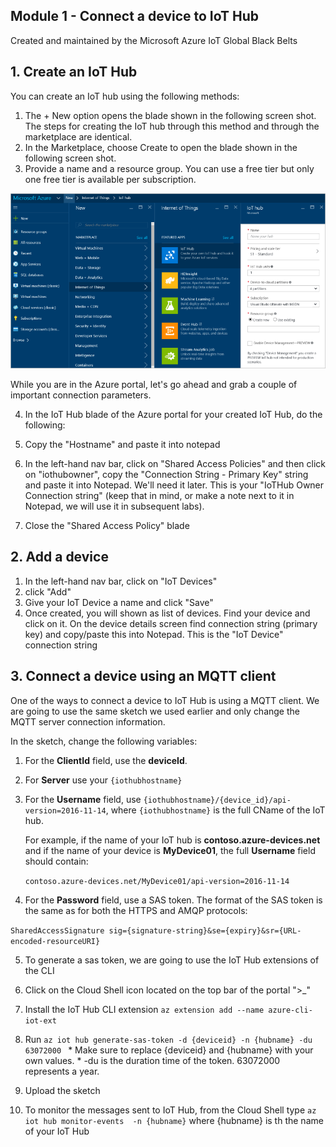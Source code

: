 ## Module 1 - Connect a device to IoT Hub

Created and maintained by the Microsoft Azure IoT Global Black Belts

## 1. Create an IoT Hub


You can create an IoT hub using the following methods:

1. The + New option opens the blade shown in the following screen shot. The steps for creating the IoT hub through this method and through the marketplace are identical.
2. In the Marketplace, choose Create to open the blade shown in the following screen shot.
3. Provide a name and a resource group. You can use a free tier but only one free tier is available per subscription.

![Create IoT Hub](/images/create-iothub.png)

While you are in the Azure portal, let's go ahead and grab a couple of important connection parameters.

4. In the IoT Hub blade of the Azure portal for your created IoT Hub, do the following:

1. Copy the "Hostname" and paste it into notepad
2. In the left-hand nav bar, click on "Shared Access Policies" and then click on "iothubowner", copy the "Connection String - Primary Key" string and paste it into Notepad.  We'll need it later.  This is your "IoTHub Owner Connection string" (keep that in mind, or make a note next to it in Notepad, we will use it in subsequent labs).  
3. Close the "Shared Access Policy" blade

## 2. Add a device

1. In the left-hand nav bar, click on "IoT Devices"
2. click "Add"
3. Give your IoT Device a name and click "Save"
4. Once created, you will shown as list of devices. Find your device and click on it. On the device details screen find connection string (primary key) and copy/paste this into Notepad.  This is the "IoT Device" connection string


## 3. Connect a device using an MQTT client

One of the ways to connect a device to IoT Hub is using a MQTT client. We are going to use the same sketch we used earlier and only change the MQTT server connection information.

In the sketch, change the following variables:   

1. For the **ClientId** field, use the **deviceId**.

2. For **Server** use your `{iothubhostname}`

3. For the **Username** field, use `{iothubhostname}/{device_id}/api-version=2016-11-14`, where `{iothubhostname}` is the full CName of the IoT hub.

    For example, if the name of your IoT hub is **contoso.azure-devices.net** and if the name of your device is **MyDevice01**, the full **Username** field should contain:

    `contoso.azure-devices.net/MyDevice01/api-version=2016-11-14`

4. For the **Password** field, use a SAS token. The format of the SAS token is the same as for both the HTTPS and AMQP protocols:

  `SharedAccessSignature sig={signature-string}&se={expiry}&sr={URL-encoded-resourceURI}`

5. To generate a sas token, we are going to use the IoT Hub extensions of the CLI
  1. Click on the Cloud Shell icon located on the top bar of the portal  ">_"
  2. Install the IoT Hub CLI extension `az extension add --name azure-cli-iot-ext`
  3. Run `az iot hub generate-sas-token -d {deviceid} -n {hubname} -du 63072000 `
    * Make sure to replace {deviceid} and {hubname} with your own values.
    * -du is the duration time of the token. 63072000 represents a year.
  4. Upload the sketch

6. To monitor the messages sent to IoT Hub, from the Cloud Shell type `az iot hub monitor-events  -n {hubname}` where {hubname} is th the name of your IoT Hub